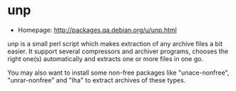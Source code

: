 # unp

* Homepage: http://packages.qa.debian.org/u/unp.html

unp is a small perl script which makes extraction of any archive files a
 bit easier. It support several compressors and archiver programs, chooses
 the right one(s) automatically and extracts one or more files in one go.

 You may also want to install some non-free packages like "unace-nonfree",
 "unrar-nonfree" and "lha" to extract archives of these types.
